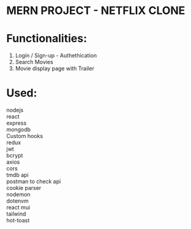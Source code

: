 # MERN PROJECT - NETFLIX CLONE

# Functionalities: 

1. Login / Sign-up - Authethication </br>
2. Search Movies </br>
3. Movie display page with Trailer </br>

# Used:

nodejs</br>
react </br>
express</br>
mongodb</br>
Custom hooks </br>
redux </br>
jwt </br>
bcrypt </br>
axios </br>
cors </br>
tmdb api </br>
postman to check api </br>
cookie parser </br>
nodemon </br>
dotenvm </br>
react mui </br>
tailwind </br>
hot-toast </br>

